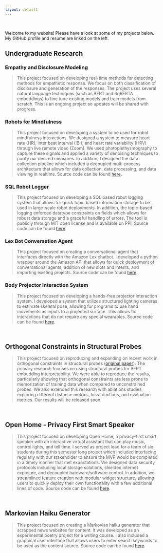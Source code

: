 ```yaml
---
layout: default
---
```


&nbsp;

Welcome to my website! Please have a look at some of my projects below. My GitHub profile and resume are linked on the left. 

## Undergraduate Research


### Empathy and Disclosure Modeling

> This project focused on developing real-time methods for detecting methods for empathetic response. We focus on both classification of disclosure and generation of the responses. The project uses several natural language techniques (such as BERT and RoBERTA embeddings) to fine tune existing models and train models from scratch. This is an ongoing project so updates will be shared with progress.



### Robots for Mindfulness

> This project focused on developing a system to be used for robot mindfulness interactions. We designed a system to measure heart rate (HR), inter beat interval (IBI), and heart rate variability (HRV) through live remote video (Zoom). We used photoplethysmography to capture these signals and applied a variety of denoising techniques to purify our desired measures. In addition, I designed the data collection pipeline which included a decoupled multi-process architecture that allows for data collection, data processing, and data viewing in realtime. Source code can be found [here](https://github.com/BrandonThaiTran/zoom_physio).


### SQL Robot Logger 

> This project focused on developing a SQL based robot logging system that allows for quick topic based information storage to be used in large-scale robot deployments. In addition, the topic-based logging enforced datatype constraints on fields which allows for robust data storage and a graceful handling of errors. The tool is publicly through MIT open license and is available on PPI. Source code can be found [here](https://github.com/interaction-lab/sql_robot_logger).

### Lex Bot Conversation Agent

> This project focused on creating a conversational agent that interfaces directly with the Amazon Lex chatbot. I developed a python wrapper around the Amazon API that allows for quick deployment of conversational agents, addition of new slots and intents, and importing existing projects. Source code can be found [here](https://github.com/adamhamden/lex-bot).


### Body Projector Interaction System

> This project focused on developing a hands-free projector interaction system. I developed a system that utilizes structured lighting cameras to estimate skeletal pose, allowing for programs to use hand movements as inputs to a projected surface. This allows for interactions that do not require any special wearables. Source code can be found [here](https://github.com/adamhamden/BodyTrackingProjectorInteraction).


&nbsp;


## Orthogonal Constraints in Structural Probes

> This project focused on reproducing and expanding on recent work in orthogonal constraints in structural probes ([original paper](https://aclanthology.org/2021.acl-long.36.pdf)). The primary research focuses on using structural probes for BERT embedding interpretability. We were able to reproduce the results, particularly showing that orthogonal constraints are less prone to memorization of training data when compared to unconstrained probes. We also extended this research with ablations studies exploring different distance metrics, loss functions, and evaluation metrics. Our results will be released soon.


&nbsp;


## Open Home - Privacy First Smart Speaker

> This project focused on developing Open Home, a privacy-first smart speaker with an interactive virtual assistant that can play music, control lights, and tell time. I served as project lead for a team of six students during this semester long project which included interfacing regularly with our stakeholder to ensure the MVP would be completed in a timely manner that met expectations. We designed data security protocols including local storage solutions, shielded internet exposure, and decoupled hardware/software control. In addition, we streamlined feature creation with modular widget structure, allowing users to quickly deploy their own functionality with a few additional lines of code. Source code can be found [here](https://github.com/eliyamlevy/OpenHome).


&nbsp;


## Markovian Haiku Generator 

> This project focused on creating a Markovian haiku generator that scrapped news websites for content. It was developed as an experimental poetry project for a writing course. I also included a graphical user interface that allows users to enter search keywords to be used as the content source. Source code can be found [here](https://github.com/adamhamden/WP4_PythonPoemGen).